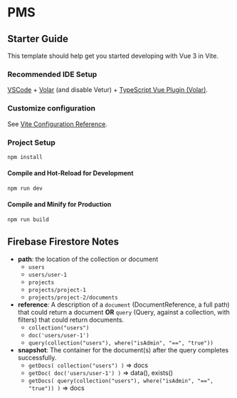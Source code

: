# PMS

## Starter Guide

This template should help get you started developing with Vue 3 in Vite.

### Recommended IDE Setup

[VSCode](https://code.visualstudio.com/) + [Volar](https://marketplace.visualstudio.com/items?itemName=Vue.volar) (and disable Vetur) + [TypeScript Vue Plugin (Volar)](https://marketplace.visualstudio.com/items?itemName=Vue.vscode-typescript-vue-plugin).

### Customize configuration

See [Vite Configuration Reference](https://vitejs.dev/config/).

### Project Setup

```sh
npm install
```

#### Compile and Hot-Reload for Development

```sh
npm run dev
```

#### Compile and Minify for Production

```sh
npm run build
```

## Firebase Firestore Notes

- **path**: the location of the collection or document
  - `users`
  - `users/user-1`
  - `projects`
  - `projects/project-1`
  - `projects/project-2/documents`
- **reference**: A description of a `document` (DocumentReference, a full path) that could return a document **OR** `query` (Query, against a collection, with filters) that could return documents.
  - `collection("users")`
  - `doc('users/user-1')`
  - `query(collection("users"), where("isAdmin", "==", "true"))`
- **snapshot**: The container for the document(s) after the query completes successfully.
  - `getDocs( collection("users") )` => docs
  - `getDoc( doc('users/user-1') )` => data(), exists()
  - `getDocs( query(collection("users"), where("isAdmin", "==", "true")) )` => docs